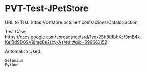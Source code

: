 # PVT-Test-JPetStore

URL to Test: https://petstore.octoperf.com/actions/Catalog.action

Test Case: https://docs.google.com/spreadsheets/d/1vqx2Sh8tdbbXpf9mB4x-KelBdSDOSV9jmg0e2zcy-As/edit#gid=599666152

Automation Used:

    Selenium
    Python
